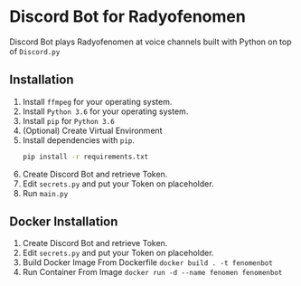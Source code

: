 # Discord Bot for Radyofenomen

Discord Bot plays Radyofenomen at voice channels built with Python on top of ```Discord.py```

Installation
------------
1. Install ```ffmpeg``` for your operating system.
2. Install ```Python 3.6``` for your operating system.
3. Install ```pip``` for ```Python 3.6```
4. (Optional) Create Virtual Environment
5. Install dependencies with ```pip```.
    ```sh
    pip install -r requirements.txt
    ```
6. Create Discord Bot and retrieve Token.
7. Edit ```secrets.py``` and put your Token on placeholder.
8. Run ```main.py```


Docker Installation
------------
1. Create Discord Bot and retrieve Token.
2. Edit ```secrets.py``` and put your Token on placeholder.
3. Build Docker Image From Dockerfile ```docker build . -t fenomenbot```
4. Run Container From Image ```docker run -d --name fenomen fenomenbot```